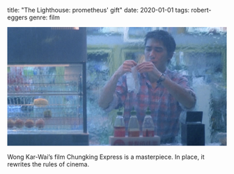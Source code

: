 title: "The Lighthouse: prometheus' gift"
date: 2020-01-01
tags: robert-eggers
genre: film

![chungking-express](/static/img/post-images/chungking-express/chungking-express.jpg)

Wong Kar-Wai’s film Chungking Express is a masterpiece. In place, it rewrites the rules of cinema.
